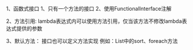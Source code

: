 1、函数式接口
    1、只有一个方法的接口
    2、使用FunctionalInterface注解
    
    
2、方法引用:
lambda表达式内可以使用方法引用，仅当该方法不修改lambda表达式提供的参数

3、默认方法：
  接口也可以定义方法实现
  例如：List中的sort、foreach方法   
              
             